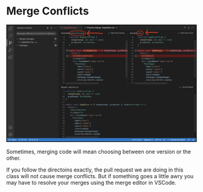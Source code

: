 # Merge Conflicts

![alt text](image-3.png)

Sometimes, merging code will mean choosing between one version or the other.

If you follow the directoins exactly, the pull request we are doing in this class will not cause merge conflicts. But if something goes a little awry you may have to resolve your merges using the merge editor in VSCode. 